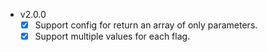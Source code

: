 - v2.0.0
  - [x] Support config for return an array of only parameters.
  - [x] Support multiple values for each flag.
